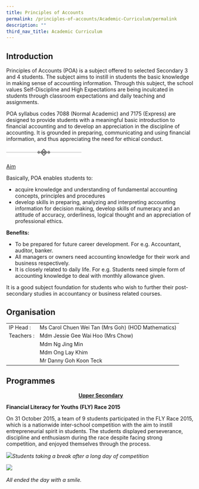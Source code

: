 ```yaml
---
title: Principles of Accounts
permalink: /principles-of-accounts/Academic-Curriculum/permalink
description: ""
third_nav_title: Academic Curriculum
---
```

Introduction
------------

Principles of Accounts (POA) is a subject offered to selected Secondary 3 and 4 students. The subject aims to instill in students the basic knowledge in making sense of accounting information. Through this subject, the school values Self-Discipline and High Expectations are being inculcated in students through classroom expectations and daily teaching and assignments.

POA syllabus codes 7088 (Normal Academic) and 7175 (Express) are designed to provide students with a meaningful basic introduction to financial accounting and to develop an appreciation in the discipline of accounting. It is grounded in preparing, communicating and using financial information, and thus appreciating the need for ethical conduct.


<img src="/images/diamonds%20in%20triplicate.jpg"
		 style="width:40%">


<p><span style="text-decoration: underline;">Aim</span></p>

Basically, POA enables students to:

*   acquire knowledge and understanding of fundamental accounting concepts, principles and procedures
*   develop skills in preparing, analyzing and interpreting accounting information for decision making, develop skills of numeracy and an attitude of accuracy, orderliness, logical thought and an appreciation of professional ethics.

**Benefits:**

*   To be prepared for future career development. For e.g. Accountant, auditor, banker.
*   All managers or owners need accounting knowledge for their work and business respectively.
*   It is closely related to daily life. For e.g. Students need simple form of accounting knowledge to deal with monthly allowance given.

It is a good subject foundation for students who wish to further their post-secondary studies in accountancy or business related courses.

Organisation
------------

|  |  |
|---|---|
| IP Head         : | Ms Carol Chuen Wei Tan (Mrs Goh) (HOD Mathematics) |
| Teachers       : | Mdm Jessie Gee Wai Hoo (Mrs Chow) |
|   | Mdm Ng Jing Min |
|  | Mdm Ong Lay Khim |
|   | Mr Danny Goh Koon Teck  |

Programmes
----------

<p style="text-align: center;">&nbsp;<strong style="background-color: transparent; text-align: left;"><span style="text-decoration: underline;">Upper Secondary</span></strong></p>

**Financial Literacy for Youths (FLY) Race 2015**

On 31 October 2015, a team of 9 students participated in the FLY Race 2015, which is a nationwide inter-school competition with the aim to instill entrepreneurial spirit in students. The students displayed perseverance, discipline and enthusiasm during the race despite facing strong competition, and enjoyed themselves through the process.

![](https://admiraltysec.moe.edu.sg/qql/slot/u752/Academic%20Curriculum%20&%20Applied%20Learning%20P/Academic%20Curriculum/Principle%20of%20Accounts/Picture1.png)_Students taking a break after a long day of competition_

![](https://admiraltysec.moe.edu.sg/qql/slot/u752/Academic%20Curriculum%20&%20Applied%20Learning%20P/Academic%20Curriculum/Principle%20of%20Accounts/Picture2.png)

_All ended the day with a smile._